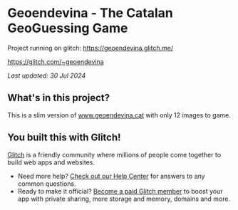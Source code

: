 # Geoendevina - The Catalan GeoGuessing Game

Project running on glitch: https://geoendevina.glitch.me/

https://glitch.com/~geoendevina

_Last updated: 30 Jul 2024_

## What's in this project?

This is a slim version of www.geoendevina.cat with only 12 images to game.

## You built this with Glitch!

[Glitch](https://glitch.com) is a friendly community where millions of people come together to build web apps and websites.

- Need more help? [Check out our Help Center](https://help.glitch.com/) for answers to any common questions.
- Ready to make it official? [Become a paid Glitch member](https://glitch.com/pricing) to boost your app with private sharing, more storage and memory, domains and more.
